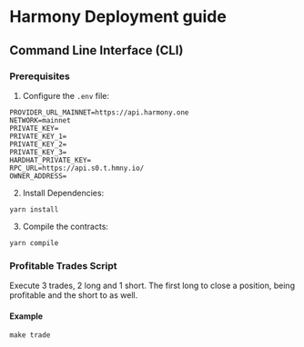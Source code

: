 # Harmony Deployment guide

## Command Line Interface (CLI)

### Prerequisites

1. Configure the `.env` file:

```
PROVIDER_URL_MAINNET=https://api.harmony.one
NETWORK=mainnet
PRIVATE_KEY=
PRIVATE_KEY_1=
PRIVATE_KEY_2=
PRIVATE_KEY_3=
HARDHAT_PRIVATE_KEY=
RPC_URL=https://api.s0.t.hmny.io/
OWNER_ADDRESS=
```

2. Install Dependencies:

```
yarn install
```

3. Compile the contracts:

```
yarn compile
```

### Profitable Trades Script

Execute 3 trades, 2 long and 1 short. The first long to close a position, being profitable and the short to as well.

#### Example

```
make trade
```
